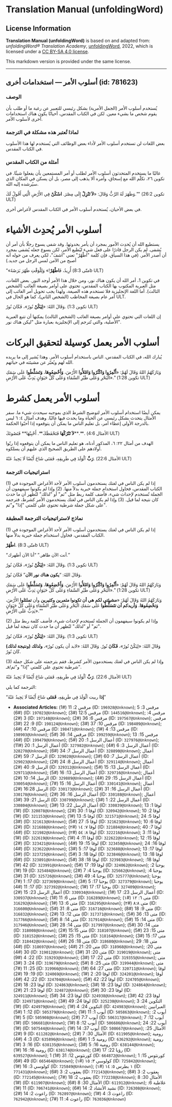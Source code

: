 # Translation Manual (unfoldingWord)

## License Information

**Translation Manual (unfoldingWord)** is based on and adapted from: _unfoldingWord® Translation Academy_, [unfoldingWord](https://unfoldingword.org/utw), 2022, which is licensed under a [CC BY-SA 4.0 license](https://creativecommons.org/licenses/by-sa/4.0/legalcode.en).

This markdown version is provided under the same license.



--------------------------------

## أسلوب الأمر — استخدامات أخرى (id: 781623)

### الوصف

يُستخدم أسلوب الأمر (الجمل الأمرية) بشكل رئيسي للتعبير عن رغبة ما أو طلب بأن يقوم شخص ما بشيء معين. لكن في الكتاب المقدس، أحيانًا يكون هناك استخدامات أخرى لأسلوب الأمر.

### لماذا تُعتبر هذه مشكلة في الترجمة

بعض اللغات لن تستخدم أسلوب الأمر لأداء بعض الوظائف التي يُستخدم لها هذا الأسلوب في الكتاب المقدس.

### أمثلة من الكتاب المقدس

غالبًا ما يستخدم المتحدثون أسلوب الأمر لطلب أو أمر المستمعين بأن يفعلوا شيئًا. في تكوين ٢٦، تكلّم الله مع إسحاق، وأمره ألا يذهب إلى مصر، بل أن يسكن في المكان الذي سيُرشده إليه الله.

وَظَهَرَ لَهُ الرَّبُّ وَقَالَ: «**لاَ تَنْزِلْ** إِلَى مِصْرَ. **اسْكُنْ** فِي الأَرْضِ الَّتِي أَقُولُ لَكَ."" (تكوين 26:2 ULT)

في بعض الأحيان، يُستخدم أسلوب الأمر في الكتاب المقدس لأغراض أخرى.

أسلوب الأمر يُحدِث الأشياء
==========================

يستطيع الله أن يُحدِث الأمور بمجرد أن يأمر بحدوثها. وقد شفى يسوع رجلًا بأن أمر أن يُشفى. لم يكن الرجل قادرًا على فعل شيء ليُطيع الأمر، لكن يسوع جعله يُشفى بمجرد أن أصدر الأمر. (في هذا السياق، فإن كلمة "اطْهُرْ" تعني "اشفَ"، لكي يعرف من حوله أنه أصبح من الآمن لمس الرجل من جديد.)

“«أُرِيدُ، فَ**اطْهُرْ**!» وَلِلْوَقْتِ طَهُرَ بَرَصُهُ (متّى 8:3b ULT)

في تكوين 1، أمر الله أن يكون هناك نور، ومن خلال هذا الأمر أوجد النور. بعض اللغات، مثل العبرية المكتوب بها الكتاب المقدس، تحتوي على أوامر بصيغة الغائب (الشخص الثالث). أما اللغة الإنجليزية فلا تستخدم هذه الصيغة، ولهذا يجب تحويل أمر الغائب إلى أمر عام بصيغة المخاطب (الشخص الثاني)، كما هو الحال في ULT.

وَقَالَ اللهُ: «**لِيَكُنْ** نُورٌ»، فَكَانَ نُورٌ. (تكوين 1:3 ULT)

إن اللغات التي تحتوي على أوامر بصيغة الغائب (الشخص الثالث) يمكنها أن تتبع العبرية الأصلية، والتي تُترجم إلى الإنجليزية بعبارة مثل "ليكن هناك نور".

أسلوب الأمر يعمل كوسيلة لتحقيق البركات
======================================

يُبارك الله، في الكتاب المقدس، الناس باستخدام أسلوب الأمر. وهذا يُشير إلى ما يريده الله لهم ويُعبّر عن مشيئته في حياتهم.

وَبَارَكَهُمُ اللهُ وَقَالَ لَهُمْ: «**أَثْمِرُوا وَاكْثُرُوا وَامْلأُوا** الأَرْضَ، **وَأَخْضِعُوهَا**، **وَتَسَلَّطُوا** عَلَى سَمَكِ الْبَحْرِ وَعَلَى طَيْرِ السَّمَاءِ وَعَلَى كُلِّ حَيَوَانٍ يَدِبُّ عَلَى الأَرْضِ»." (تكوين 1:28 ULT)

أسلوب الأمر يعمل كشرط
=====================

يمكن أيضًا استخدام أسلوب الأمر لتوضيح الشرط الذي بموجبه سيحدث شيء ما. سفر الأمثال يتحدث بشكل رئيسي عن الحياة وما يحدث فيها غالبًا. وهدف أمثال ٤: ٦ ليس بالدرجة الأولى إعطاء أمر، بل تعليم الناس ما يمكن أن يتوقعوه إذا أحبّوا الحكمة.

**لاَ تَتْرُكْهَا** فَتَحْفَظَكَ**. أَحْبِبْهَا** فَتَصُونَكَ**.**. (الأمثال 4:6 ULT)

الهدف من أمثال ٢٢: ٦، المذكور أدناه، هو تعليم الناس ما يمكن أن يتوقعوه إذا ربّوا أولادهم على الطريق الصحيح الذي عليهم أن يسلكوه.

**رَبِّ** ٱلْوَلَدَ فِي طَرِيقِهِ، فَمَتَى شَاخَ أَيْضًا لَا يَحِيدُ عَنْهُ. (الأمثال 22:6 ULT)

### استراتيجيات الترجمة

(1\) إذا لم يكن الناس في لغتك يستخدمون أسلوب الأمر لأحد الأغراض الموجودة في الكتاب المقدس، فحاول استخدام جملة خبرية بدلاً منها. (2\) وإذا لم يكونوا سيفهمون أن الجملة تُستخدم لإحداث شيء، فأضف كلمة ربط مثل "ثم" أو "لذلك" لتُظهر أن ما حدث كان نتيجة لما قيل. (3\) وإذا لم يكن الناس في لغتك يستخدمون الأمر كشرط، فترجمه على شكل جملة شرطية تحتوي على كلمتي "إذا" و"ثم".

### نماذج لاستراتيجيات الترجمة المطبقة

(1\) إذا لم يكن الناس في لغتك يستخدمون أسلوب الأمر لأحد الأغراض الموجودة في الكتاب المقدس، فحاول استخدام جملة خبرية بدلاً منها.

**اطْهُرْ**. (متّى 8:3b ULT)

“أنت الآن طاهر.” “أنا الآن أطهرك.”

وَقَالَ اللهُ: «**لِيَكُنْ** نُورٌ»، فَكَانَ نُورٌ. (تكوين 1:3 ULT)

وَقَالَ اللهُ: “**يكون هناك نور الآن**” فَكَانَ نُورٌ.

وَبَارَكَهُمُ اللهُ وَقَالَ لَهُمْ: «**أَثْمِرُوا وَاكْثُرُوا وَامْلأُوا** الأَرْضَ، **وَأَخْضِعُوهَا**، **وَتَسَلَّطُوا** عَلَى سَمَكِ الْبَحْرِ وَعَلَى طَيْرِ السَّمَاءِ وَعَلَى كُلِّ حَيَوَانٍ يَدِبُّ عَلَى الأَرْضِ»." (تكوين 1:28 ULT)

وَبَارَكَهُمُ اللهُ وَقَالَ لَهُمْ: «**مشيئتي لكم هي أن تكونوا مثمرين وكثيرين** وأن **تملئلوا** الأَرْضَ، **وَتخْضِعُوهَا**، **وَأريدكم أن تتَسَلَّطُوا** عَلَى سَمَكِ الْبَحْرِ وَعَلَى طَيْرِ السَّمَاءِ وَعَلَى كُلِّ حَيَوَانٍ يَدِبُّ عَلَى الأَرْضِ».""

(2\) وإذا لم يكونوا سيفهمون أن الجملة تُستخدم لإحداث شيء، فأضف كلمة ربط مثل "ثم" أو "لذلك" لتُظهر أن ما حدث كان نتيجة لما قيل. 

وَقَالَ اللهُ: «**لِيَكُنْ** نُورٌ»، فَكَانَ نُورٌ. (تكوين 1:3 ULT)

وَقَالَ اللهُ: «لِيَكُنْ نُورٌ»، **فَكَانَ** نُورٌ. وَقَالَ اللهُ: «لابد أن يكون نُورٌ»، **ولذلك (ونتيجة لذلك)** كَانَ نُورٌ.

(3\) وإذا لم يكن الناس في لغتك يستخدمون الأمر كشرط، فقم بترجمته على شكل جملة شرطية تحتوي على كلمتي "إذا" و"ثم/فـ".

**رَبِّ** ٱلْوَلَدَ فِي طَرِيقِهِ، فَمَتَى شَاخَ أَيْضًا لَا يَحِيدُ عَنْهُ. (الأمثال 22:6 ULT)

الترجمة كما يلي:

“**إذا** ربيت ٱلْوَلَدَ فِي طَرِيقِهِ، **فَمَتَى** شَاخَ أَيْضًا لَا يَحِيدُ عَنْهُ”

* **Associated Articles:** مرقس 2: 11 (#1) (ID: `196928@Unknown`); مرقس 3: 5 (#6) (ID: `197023@Unknown`); مرقس 12:5 (#3) (ID: `144516@Unknown`); مرقس 4: 3 (#2) (ID: `197148@Unknown`); مرقس 6: 36 (#2) (ID: `197567@Unknown`); مرقس 9: 22 (#3) (ID: `198124@Unknown`); مرقس 10: 37 (#3) (ID: `198409@Unknown`); مرقس 10: 47 (#4) (ID: `198471@Unknown`); مرقس 13: 4 (#1) (ID: `198903@Unknown`); مرقس 14: 36 (#5) (ID: `199259@Unknown`); مرقس 15: 13 (#4) (ID: `199479@Unknown`); أعمال الرسل 1: 20 (#5) (ID: `327976@Unknown`); أعمال الرسل 1: 20 (#11) (ID: `327982@Unknown`); أعمال الرسل 3: 6 (#4) (ID: `328270@Unknown`); أعمال الرسل 7: 34 (#6) (ID: `328890@Unknown`); أعمال الرسل 7: 59 (#2) (ID: `329020@Unknown`); أعمال الرسل 7: 60 (#3) (ID: `329023@Unknown`); أعمال الرسل 8: 24 (#2) (ID: `329114@Unknown`); أعمال الرسل 9: 40 (#2) (ID: `329312@Unknown`); أعمال الرسل 13: 15 (#5) (ID: `329711@Unknown`); أعمال الرسل 13: 16 (#5) (ID: `329716@Unknown`); أعمال الرسل 14: 10 (#2) (ID: `329889@Unknown`); أعمال الرسل 15: 29 (#4) (ID: `330054@Unknown`); أعمال الرسل 16: 15 (#7) (ID: `330141@Unknown`); أعمال الرسل 16:28 (#2) (ID: `330173@Unknown`); أعمال الرسل 16: 31 (#2) (ID: `330178@Unknown`); أعمال الرسل 16: 36 (#2) (ID: `330188@Unknown`); أعمال الرسل 21: 39 (#3) (ID: `330799@Unknown`); أعمال الرسل 22: 1 (#3) (ID: `330804@Unknown`); أعمال الرسل 22: 13 (#3) (ID: `330839@Unknown`); لوقا 1: 13 (#1) (ID: `320878@Unknown`); لوقا 1: 30 (#2) (ID: `320942@Unknown`); لوقا 2: 10 (#1) (ID: `321153@Unknown`); لوقا 5: 13 (#1) (ID: `321571@Unknown`); لوقا 5: 24 (#3) (ID: `321613@Unknown`); لوقا 5: 27 (#5) (ID: `321623@Unknown`); لوقا 6: 10 (#2) (ID: `321688@Unknown`); لوقا ٧: ١٤ (#٢) (ID: `321884@Unknown`); لوقا 7: 40 (#4) (ID: `321982@Unknown`); لوقا ٨: ٥٤ (#٢) (ID: `322216@Unknown`); لوقا 11: 3 (#1) (ID: `322619@Unknown`); لوقا 11: 4 (#1) (ID: `322622@Unknown`); لوقا 15: 12 (#2) (ID: `323421@Unknown`); لوقا 15: 19 (#4) (ID: `323450@Unknown`); لوقا 16: 24 (#4) (ID: `323622@Unknown`); لوقا 17: 5 (#3) (ID: `323688@Unknown`); لوقا 17: 13 (#3) (ID: `323725@Unknown`); لوقا 18: 3 (#5) (ID: `323846@Unknown`); لوقا 18: 13 (#6) (ID: `323891@Unknown`); لوقا 18: 38 (#5) (ID: `323983@Unknown`); لوقا 18: 42 (#1) (ID: `323991@Unknown`); لوقا 19: 17 (#5) (ID: `324062@Unknown`); يوحنا 2: 19 (#1) (ID: `325484@Unknown`); يوحنا 4: 7 (#2) (ID: `325662@Unknown`); يوحنا 4: 31 (#3) (ID: `325726@Unknown`); يوحنا 4: 49 (#3) (ID: `325777@Unknown`); يوحنا 17: 1 (#7) (ID: `327369@Unknown`); يوحنا 17: 5 (#3) (ID: `327379@Unknown`); يوحنا 17: 11 (#4) (ID: `327392@Unknown`); يوحنا 17: 17 (#1) (ID: `327409@Unknown`); أعمال الرسل 23: 15 (#2) (ID: `330934@Unknown`); أعمال الرسل 23: 17 (#1) (ID: `330937@Unknown`); متى 6: 11 (#1) (ID: `316289@Unknown`); متى ٦: ١٢ (#١) (ID: `316292@Unknown`); متى 6: 13 (#1) (ID: `316295@Unknown`); متى ٨:٨ (#٢) (ID: `316600@Unknown`); متى 8: 31 (#5) (ID: `316716@Unknown`); متى 9: 18 (#8) (ID: `316832@Unknown`); متى 12: 13 (#2) (ID: `317371@Unknown`); متى 13: 36 (#5) (ID: `317766@Unknown`); متى 14: 8 (#5) (ID: `317914@Unknown`); متى 14: 15 (#5) (ID: `317946@Unknown`); متى 14: 28 (#3) (ID: `317997@Unknown`); متى 14: 30 (#5) (ID: `318008@Unknown`); متى 15:15 (#2) (ID: `318107@Unknown`); متى 15: 23 (#5) (ID: `318152@Unknown`); متى 15: 25 (#3) (ID: `318164@Unknown`); متى 17: 15 (#3) (ID: `318442@Unknown`); متى 18: 26 (#4) (ID: `318680@Unknown`); متى 18: 29 (#4) (ID: `318697@Unknown`); متى 20: 21 (#4) (ID: `318968@Unknown`); متى 20: 30 (#4) (ID: `319012@Unknown`); متى 20: 31 (#3) (ID: `319019@Unknown`); متى 22: 4 (#9) (ID: `319293@Unknown`); متى 22: 17 (#3) (ID: `319355@Unknown`); متى 24: 3 (#3) (ID: `319679@Unknown`); متى 25: 8 (#5) (ID: `319944@Unknown`); متى 25: 11 (#7) (ID: `319966@Unknown`); متى 27: 64 (#1) (ID: `320711@Unknown`); لوقا 19: 19 (#2) (ID: `324069@Unknown`); لوقا 20: 2 (#1) (ID: `324201@Unknown`); لوقا 22: 42 (#4) (ID: `324704@Unknown`); لوقا 22: 42 (#5) (ID: `324705@Unknown`); لوقا 23: 18 (#2) (ID: `324863@Unknown`); لوقا 23: 18 (#3) (ID: `324864@Unknown`); لوقا 23: 21 (#2) (ID: `324872@Unknown`); لوقا 23: 30 (#5) (ID: `324911@Unknown`); لوقا 23: 34 (#5) (ID: `324938@Unknown`); لوقا 23: 42 (#3) (ID: `324971@Unknown`); لوقا 24: 49 (#3) (ID: `325230@Unknown`); التكوين 24: 3 (#1) (ID: `424979@Unknown`); التكوين 24: 4 (#1) (ID: `424983@Unknown`); العبرانيين 12: 1 (#5) (ID: `505379@Unknown`); أيوب 1: 11 (#1) (ID: `505863@Unknown`); أيوب 2: 5 (#1) (ID: `505908@Unknown`); أيوب 7:7 (#2) (ID: `506317@Unknown`); أيوب 12: 7 (#1) (ID: `506681@Unknown`); أيوب 12: 8 (#1) (ID: `506686@Unknown`); أيوب 22: 24 (#1) (ID: `507544@Unknown`); أيوب 37: 14 (#1) (ID: `508667@Unknown`); الأمثال 25: 9 (#2) (ID: `611282@Unknown`); الأمثال 30: 7 (#2) (ID: `611905@Unknown`); رومية 3: 4 (#4) (ID: `635896@Unknown`); رومية 5: 1 (#6) (ID: `636292@Unknown`); رومية 16: 3 (#1) (ID: `638135@Unknown`); رومية 16: 5 (#3) (ID: `638144@Unknown`); رومية 16: 16 (#1) (ID: `638174@Unknown`); رؤيا 22: 17 (#3) (ID: `639527@Unknown`); 1 كورنثوس 12: 31 (#1) (ID: `664872@Unknown`); 1 كورنثوس 15: 49 (#6) (ID: `665464@Unknown`); كولوسي ٣: ١٥ (#١) (ID: `725842@Unknown`); كولوسي 3: 16 (#1) (ID: `725849@Unknown`); ١ بطرس ٥: ١٤ (#١) (ID: `771431@Unknown`); يعقوب 2: 3 (#6) (ID: `772143@Unknown`); يعقوب 2: 3 (#8) (ID: `772145@Unknown`); يعقوب 2: 18 (#7) (ID: `772238@Unknown`); الأمثال 30: 8 (#1) (ID: `611907@Unknown`); الأمثال 30: 8 (#6) (ID: `611912@Unknown`); غلاطية 6: 11 (#1) (ID: `706741@Unknown`); نشيد الأنشاد 2: 14 (#6) (ID: `726308@Unknown`); راعوث 2: 14 (#2) (ID: `762897@Unknown`); راعوث 3: 4 (#1) (ID: `762942@Unknown`); راعوث 4: 11 (#7) (ID: `763036@Unknown`)


